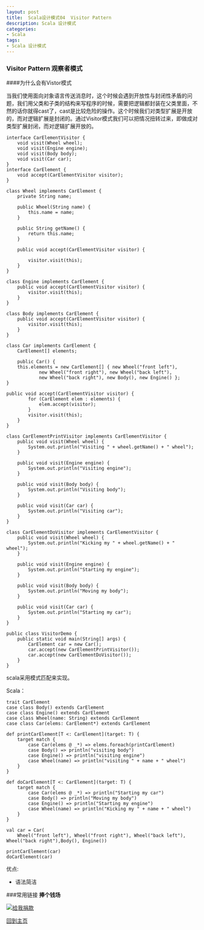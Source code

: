 ```yaml
---
layout:	post
title:	Scala设计模式04  Visitor Pattern
description: Scala 设计模式
categories:
- Scala 
tags:
- Scala 设计模式
---
```


### Visitor Pattern 观察者模式

####为什么会有Vistor模式

当我们使用面向对象语言传送消息时，这个时候会遇到开放性与封闭性矛盾的问题，我们用父类和子类的结构来写程序的时候，需要把逻辑都封装在父类里面，不然的话你就得cast了，cast是比较危险的操作。这个时候我们对类型扩展是开放的，而对逻辑扩展是封闭的。通过Visitor模式我们可以把情况扭转过来，即做成对类型扩展封闭，而对逻辑扩展开放的。


	interface CarElementVisitor {
		void visit(Wheel wheel);
		void visit(Engine engine);
		void visit(Body body);
		void visit(Car car);
	}
	interface CarElement {
		void accept(CarElementVisitor visitor); 									
	}

	class Wheel implements CarElement {
		private String name;

		public Wheel(String name) {
			this.name = name;
		}

		public String getName() {
			return this.name;
		}

		public void accept(CarElementVisitor visitor) {
	
			visitor.visit(this);
		}
	}

	class Engine implements CarElement {
		public void accept(CarElementVisitor visitor) {
			visitor.visit(this);
		}
	}

	class Body implements CarElement {
		public void accept(CarElementVisitor visitor) {
			visitor.visit(this);
		}
	}

	class Car implements CarElement {
		CarElement[] elements;

		public Car() {
		this.elements = new CarElement[] { new Wheel("front left"),
				new Wheel("front right"), new Wheel("back left"),
				new Wheel("back right"), new Body(), new Engine() };
	}

	public void accept(CarElementVisitor visitor) {
			for (CarElement elem : elements) {
				elem.accept(visitor);
			}
			visitor.visit(this);
		}
	}

	class CarElementPrintVisitor implements CarElementVisitor {
		public void visit(Wheel wheel) {
			System.out.println("Visiting " + wheel.getName() + " wheel");
		}

		public void visit(Engine engine) {
			System.out.println("Visiting engine");
		}

		public void visit(Body body) {
			System.out.println("Visiting body");
		}

		public void visit(Car car) {
			System.out.println("Visiting car");
		}
	}

	class CarElementDoVisitor implements CarElementVisitor {
		public void visit(Wheel wheel) {
			System.out.println("Kicking my " + wheel.getName() + " wheel");
		}

		public void visit(Engine engine) {
			System.out.println("Starting my engine");
		}

		public void visit(Body body) {
			System.out.println("Moving my body");
		}

		public void visit(Car car) {
			System.out.println("Starting my car");
		}
	}

	public class VisitorDemo {
		public static void main(String[] args) {
			CarElement car = new Car();
			car.accept(new CarElementPrintVisitor());
			car.accept(new CarElementDoVisitor());
		}
	}

scala采用模式匹配来实现。

Scala：

	trait CarElement
	case class Body() extends CarElement
	case class Engine() extends CarElement
	case class Wheel(name: String) extends CarElement
	case class Car(elems: CarElement*) extends CarElement

	def printCarElement[T <: CarElement](target: T) {
 		target match {
    		case Car(elems @ _*) => elems.foreach(printCarElement)
    		case Body() => println("visiting body")
    		case Engine() => println("visiting engine")
    		case Wheel(name) => println("visiting " + name + " wheel")
  		}
	}

	def doCarElement[T <: CarElement](target: T) {
  		target match {
    		case Car(elems @ _*) => println("Starting my car")
    		case Body() => println("Moving my body")
    		case Engine() => println("Starting my engine")
    		case Wheel(name) => println("Kicking my " + name + " wheel")
  		}
	}

	val car = Car(
 		Wheel("front left"), Wheel("front right"), Wheel("back left"), Wheel("back right"),Body(), Engine())

	printCarElement(car)
	doCarElement(car)



优点:
	
+ 语法简洁




 
###常用链接
**捧个钱场**

[![给我捐款](http://c000005.qiniudn.com/donate_me.png "给我捐款")](http://me.alipay.com/0xc000005)

[回到主页][1]

                                       
[1]: http://0xc000005.github.io/
